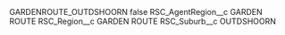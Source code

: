 <?xml version="1.0" encoding="UTF-8"?>
<CustomMetadata xmlns="http://soap.sforce.com/2006/04/metadata" xmlns:xsi="http://www.w3.org/2001/XMLSchema-instance" xmlns:xsd="http://www.w3.org/2001/XMLSchema">
    <label>GARDENROUTE_OUTDSHOORN</label>
    <protected>false</protected>
    <values>
        <field>RSC_AgentRegion__c</field>
        <value xsi:type="xsd:string">GARDEN ROUTE</value>
    </values>
    <values>
        <field>RSC_Region__c</field>
        <value xsi:type="xsd:string">GARDEN ROUTE</value>
    </values>
    <values>
        <field>RSC_Suburb__c</field>
        <value xsi:type="xsd:string">OUTDSHOORN</value>
    </values>
</CustomMetadata>
